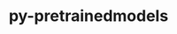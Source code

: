 ---
title: "py-pretrainedmodels"
layout: cache
categories: [package, develop-2024-11-17]
meta: {"versions": ["0.7.4"], "compilers": ["apple-clang@=15.0.0", "gcc@=13.2.0"], "oss": ["ubuntu24.04", "ventura"], "platforms": ["darwin", "linux"], "targets": ["aarch64", "x86_64_v3"], "stacks": ["ml-darwin-aarch64-mps", "ml-linux-aarch64-cpu", "ml-linux-aarch64-cuda", "ml-linux-x86_64-cpu", "ml-linux-x86_64-cuda", "root"], "num_specs": 10, "num_specs_by_stack": {"ml-darwin-aarch64-mps": 2, "root": 10, "ml-linux-aarch64-cuda": 2, "ml-linux-aarch64-cpu": 2, "ml-linux-x86_64-cpu": 2, "ml-linux-x86_64-cuda": 2}}
spec_details: [{"hash": "oxpxuhsyebuxnbvdjmcs4g6gk6wmk7hj", "compiler": "apple-clang@=15.0.0", "versions": ["0.7.4"], "os": "ventura", "platform": "darwin", "target": "aarch64", "variants": ["build_system=python_pip"], "stacks": ["ml-darwin-aarch64-mps", "root"], "size": "-", "tarball": "https://binaries.spack.io/develop-2024-11-17/build_cache/darwin-ventura-aarch64/apple-clang-15.0.0/py-pretrainedmodels-0.7.4/darwin-ventura-aarch64-apple-clang-15.0.0-py-pretrainedmodels-0.7.4-oxpxuhsyebuxnbvdjmcs4g6gk6wmk7hj.spack"}, {"hash": "uyllqyskbva2geskmv3dcmavimegp2x6", "compiler": "apple-clang@=15.0.0", "versions": ["0.7.4"], "os": "ventura", "platform": "darwin", "target": "aarch64", "variants": ["build_system=python_pip"], "stacks": ["ml-darwin-aarch64-mps", "root"], "size": "-", "tarball": "https://binaries.spack.io/develop-2024-11-17/build_cache/darwin-ventura-aarch64/apple-clang-15.0.0/py-pretrainedmodels-0.7.4/darwin-ventura-aarch64-apple-clang-15.0.0-py-pretrainedmodels-0.7.4-uyllqyskbva2geskmv3dcmavimegp2x6.spack"}, {"hash": "pix4aladunf26tv2mpuiihg4f4ju5ubj", "compiler": "gcc@=13.2.0", "versions": ["0.7.4"], "os": "ubuntu24.04", "platform": "linux", "target": "aarch64", "variants": ["build_system=python_pip"], "stacks": ["ml-linux-aarch64-cuda", "root"], "size": "-", "tarball": "https://binaries.spack.io/develop-2024-11-17/build_cache/linux-ubuntu24.04-aarch64/gcc-13.2.0/py-pretrainedmodels-0.7.4/linux-ubuntu24.04-aarch64-gcc-13.2.0-py-pretrainedmodels-0.7.4-pix4aladunf26tv2mpuiihg4f4ju5ubj.spack"}, {"hash": "siacfn6bfazmufimwzkdhc5uqb6nm74e", "compiler": "gcc@=13.2.0", "versions": ["0.7.4"], "os": "ubuntu24.04", "platform": "linux", "target": "aarch64", "variants": ["build_system=python_pip"], "stacks": ["ml-linux-aarch64-cpu", "root"], "size": "-", "tarball": "https://binaries.spack.io/develop-2024-11-17/build_cache/linux-ubuntu24.04-aarch64/gcc-13.2.0/py-pretrainedmodels-0.7.4/linux-ubuntu24.04-aarch64-gcc-13.2.0-py-pretrainedmodels-0.7.4-siacfn6bfazmufimwzkdhc5uqb6nm74e.spack"}, {"hash": "tc5fn4ewyc4wat2us7cr7ubbava6l4yh", "compiler": "gcc@=13.2.0", "versions": ["0.7.4"], "os": "ubuntu24.04", "platform": "linux", "target": "aarch64", "variants": ["build_system=python_pip"], "stacks": ["ml-linux-aarch64-cpu", "root"], "size": "-", "tarball": "https://binaries.spack.io/develop-2024-11-17/build_cache/linux-ubuntu24.04-aarch64/gcc-13.2.0/py-pretrainedmodels-0.7.4/linux-ubuntu24.04-aarch64-gcc-13.2.0-py-pretrainedmodels-0.7.4-tc5fn4ewyc4wat2us7cr7ubbava6l4yh.spack"}, {"hash": "ypokwwt5vx3x5y3tsunj5ri2j34alznd", "compiler": "gcc@=13.2.0", "versions": ["0.7.4"], "os": "ubuntu24.04", "platform": "linux", "target": "aarch64", "variants": ["build_system=python_pip"], "stacks": ["ml-linux-aarch64-cuda", "root"], "size": "-", "tarball": "https://binaries.spack.io/develop-2024-11-17/build_cache/linux-ubuntu24.04-aarch64/gcc-13.2.0/py-pretrainedmodels-0.7.4/linux-ubuntu24.04-aarch64-gcc-13.2.0-py-pretrainedmodels-0.7.4-ypokwwt5vx3x5y3tsunj5ri2j34alznd.spack"}, {"hash": "4jm3ga7bdqdum25c3rdzsxk3uar6ved6", "compiler": "gcc@=13.2.0", "versions": ["0.7.4"], "os": "ubuntu24.04", "platform": "linux", "target": "x86_64_v3", "variants": ["build_system=python_pip"], "stacks": ["root", "ml-linux-x86_64-cpu"], "size": "-", "tarball": "https://binaries.spack.io/develop-2024-11-17/build_cache/linux-ubuntu24.04-x86_64_v3/gcc-13.2.0/py-pretrainedmodels-0.7.4/linux-ubuntu24.04-x86_64_v3-gcc-13.2.0-py-pretrainedmodels-0.7.4-4jm3ga7bdqdum25c3rdzsxk3uar6ved6.spack"}, {"hash": "gbs63j4nwsrvqmjqj4yqo3yvkjubva4x", "compiler": "gcc@=13.2.0", "versions": ["0.7.4"], "os": "ubuntu24.04", "platform": "linux", "target": "x86_64_v3", "variants": ["build_system=python_pip"], "stacks": ["root", "ml-linux-x86_64-cuda"], "size": "-", "tarball": "https://binaries.spack.io/develop-2024-11-17/build_cache/linux-ubuntu24.04-x86_64_v3/gcc-13.2.0/py-pretrainedmodels-0.7.4/linux-ubuntu24.04-x86_64_v3-gcc-13.2.0-py-pretrainedmodels-0.7.4-gbs63j4nwsrvqmjqj4yqo3yvkjubva4x.spack"}, {"hash": "weuvty4oco6o6jwzs7lsdklynidqwpqi", "compiler": "gcc@=13.2.0", "versions": ["0.7.4"], "os": "ubuntu24.04", "platform": "linux", "target": "x86_64_v3", "variants": ["build_system=python_pip"], "stacks": ["root", "ml-linux-x86_64-cuda"], "size": "-", "tarball": "https://binaries.spack.io/develop-2024-11-17/build_cache/linux-ubuntu24.04-x86_64_v3/gcc-13.2.0/py-pretrainedmodels-0.7.4/linux-ubuntu24.04-x86_64_v3-gcc-13.2.0-py-pretrainedmodels-0.7.4-weuvty4oco6o6jwzs7lsdklynidqwpqi.spack"}, {"hash": "ybbly6rade5mcl4mhiriyldvw32qrk2t", "compiler": "gcc@=13.2.0", "versions": ["0.7.4"], "os": "ubuntu24.04", "platform": "linux", "target": "x86_64_v3", "variants": ["build_system=python_pip"], "stacks": ["root", "ml-linux-x86_64-cpu"], "size": "-", "tarball": "https://binaries.spack.io/develop-2024-11-17/build_cache/linux-ubuntu24.04-x86_64_v3/gcc-13.2.0/py-pretrainedmodels-0.7.4/linux-ubuntu24.04-x86_64_v3-gcc-13.2.0-py-pretrainedmodels-0.7.4-ybbly6rade5mcl4mhiriyldvw32qrk2t.spack"}]
---